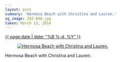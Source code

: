 ```yaml
---
layout: post
summary: 'Hermosa Beach with Christina and Lauren.'
og_image: 292-640.jpg
taken: March 13, 2014
---
```


<div class="post">
 <time>
  <a href="/292">
   {{ page.date | date: "%B %-d, %Y" }}
  </a>
 </time>
 <a href="/292">
  <figure data-taken="3/13/2014">
   <img alt="Hermosa Beach with Christina and Lauren." sizes="(min-width: 700px) 50vw, calc(100vw - 2rem)" src="{{ site.assets_url }}/292-320.jpg" srcset="{{ site.assets_url }}/292-640.jpg 640w, {{ site.assets_url }}/292-480.jpg 480w, {{ site.assets_url }}/292-320.jpg 320w, {{ site.assets_url }}/292-160.jpg 160w"/>
  </figure>
 </a>
 <span>
  Hermosa Beach with Christina and Lauren.
 </span>
</div>
